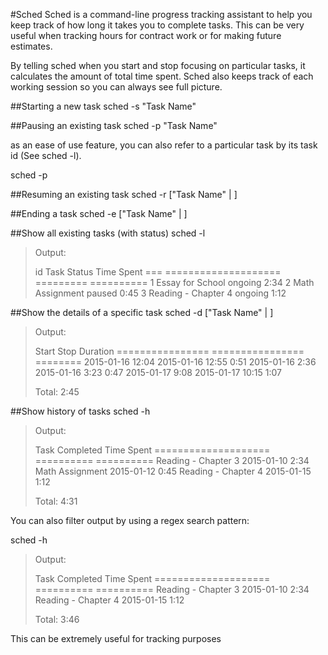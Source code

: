 #Sched
Sched is a command-line progress tracking assistant to help you keep track of
how long it takes you to complete tasks. This can be very useful when tracking
hours for contract work or for making future estimates.

By telling sched when you start and stop focusing on particular tasks, it
calculates the amount of total time spent. Sched also keeps track of each
working session so you can always see full picture.

##Starting a new task
  sched -s "Task Name"

##Pausing an existing task
  sched -p "Task Name"

as an ease of use feature, you can also refer to a particular task by its
task id (See sched -l).

  sched -p <task id>

##Resuming an existing task
  sched -r ["Task Name" | <task id>]

##Ending a task
  sched -e ["Task Name" | <task id>]

##Show all existing tasks (with status)
  sched -l

> Output:
> 
> id  Task                 Status    Time Spent
> === ==================== ========= ==========
> 1   Essay for School     ongoing   2:34
> 2   Math Assignment      paused    0:45
> 3   Reading - Chapter 4  ongoing   1:12

##Show the details of a specific task
  sched -d ["Task Name" | <task id>]

> Output:
> 
> Start            Stop             Duration
> ================ ================ ========
> 2015-01-16 12:04 2015-01-16 12:55 0:51
> 2015-01-16  2:36 2015-01-16  3:23 0:47
> 2015-01-17  9:08 2015-01-17 10:15 1:07
> 
> Total: 2:45

##Show history of tasks
  sched -h

> Output:
> 
> Task                 Completed  Time Spent
> ==================== ========== ==========
> Reading - Chapter 3  2015-01-10 2:34
> Math Assignment      2015-01-12 0:45
> Reading - Chapter 4  2015-01-15 1:12
> 
> Total: 4:31

You can also filter output by using a regex search pattern:

  sched -h <regex>

> Output:
> 
> Task                 Completed  Time Spent
> ==================== ========== ==========
> Reading - Chapter 3  2015-01-10 2:34
> Reading - Chapter 4  2015-01-15 1:12
> 
> Total: 3:46

This can be extremely useful for tracking purposes
